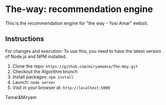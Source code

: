 # The-way: recommendation engine

This is the recommendation engine for "the way - Yosi Amar" ewbsit.


## Instructions

For changes and execution:
To use this, you need to have the latest version of Node.js and NPM installed.
1. Clone the repo: `https://github.com/miryamamsa/The-Way.git`
2. Checkout the Algorithm brunch 
3. Install packages: `npm install`
4. Launch: `node server`
5. Visit in your browser at: `http://localhost:5000`

Tamar&Miryam
